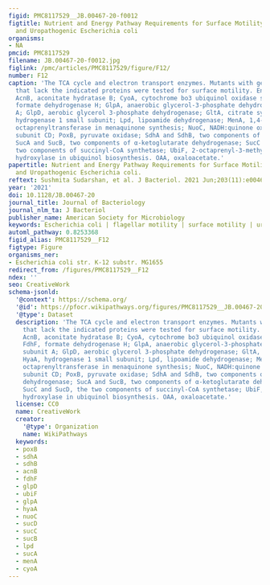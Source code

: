 ```yaml
---
figid: PMC8117529__JB.00467-20-f0012
figtitle: Nutrient and Energy Pathway Requirements for Surface Motility of Nonpathogenic
  and Uropathogenic Escherichia coli
organisms:
- NA
pmcid: PMC8117529
filename: JB.00467-20-f0012.jpg
figlink: /pmc/articles/PMC8117529/figure/F12/
number: F12
caption: 'The TCA cycle and electron transport enzymes. Mutants with gene deletions
  that lack the indicated proteins were tested for surface motility. Enzyme abbreviations:
  AcnB, aconitate hydratase B; CyoA, cytochrome bo3 ubiquinol oxidase subunit 2; FdhF,
  formate dehydrogenase H; GlpA, anaerobic glycerol-3-phosphate dehydrogenase subunit
  A; GlpD, aerobic glycerol 3-phosphate dehydrogenase; GltA, citrate synthase; HyaA,
  hydrogenase 1 small subunit; Lpd, lipoamide dehydrogenase; MenA, 1,4-dihydroxy-2-naphthoate
  octaprenyltransferase in menaquinone synthesis; NuoC, NADH:quinone oxidoreductase
  subunit CD; PoxB, pyruvate oxidase; SdhA and SdhB, two components of succinate dehydrogenase;
  SucA and SucB, two components of α-ketoglutarate dehydrogenase; SucC and SucD, the
  two components of succinyl-CoA synthetase; UbiF, 2-octaprenyl-3-methyl-6-methoxy-1,4-benzoquinol
  hydroxylase in ubiquinol biosynthesis. OAA, oxaloacetate.'
papertitle: Nutrient and Energy Pathway Requirements for Surface Motility of Nonpathogenic
  and Uropathogenic Escherichia coli.
reftext: Sushmita Sudarshan, et al. J Bacteriol. 2021 Jun;203(11):e00467-20.
year: '2021'
doi: 10.1128/JB.00467-20
journal_title: Journal of Bacteriology
journal_nlm_ta: J Bacteriol
publisher_name: American Society for Microbiology
keywords: Escherichia coli | flagellar motility | surface motility | uropathogen
automl_pathway: 0.8253368
figid_alias: PMC8117529__F12
figtype: Figure
organisms_ner:
- Escherichia coli str. K-12 substr. MG1655
redirect_from: /figures/PMC8117529__F12
ndex: ''
seo: CreativeWork
schema-jsonld:
  '@context': https://schema.org/
  '@id': https://pfocr.wikipathways.org/figures/PMC8117529__JB.00467-20-f0012.html
  '@type': Dataset
  description: 'The TCA cycle and electron transport enzymes. Mutants with gene deletions
    that lack the indicated proteins were tested for surface motility. Enzyme abbreviations:
    AcnB, aconitate hydratase B; CyoA, cytochrome bo3 ubiquinol oxidase subunit 2;
    FdhF, formate dehydrogenase H; GlpA, anaerobic glycerol-3-phosphate dehydrogenase
    subunit A; GlpD, aerobic glycerol 3-phosphate dehydrogenase; GltA, citrate synthase;
    HyaA, hydrogenase 1 small subunit; Lpd, lipoamide dehydrogenase; MenA, 1,4-dihydroxy-2-naphthoate
    octaprenyltransferase in menaquinone synthesis; NuoC, NADH:quinone oxidoreductase
    subunit CD; PoxB, pyruvate oxidase; SdhA and SdhB, two components of succinate
    dehydrogenase; SucA and SucB, two components of α-ketoglutarate dehydrogenase;
    SucC and SucD, the two components of succinyl-CoA synthetase; UbiF, 2-octaprenyl-3-methyl-6-methoxy-1,4-benzoquinol
    hydroxylase in ubiquinol biosynthesis. OAA, oxaloacetate.'
  license: CC0
  name: CreativeWork
  creator:
    '@type': Organization
    name: WikiPathways
  keywords:
  - poxB
  - sdhA
  - sdhB
  - acnB
  - fdhF
  - glpD
  - ubiF
  - glpA
  - hyaA
  - nuoC
  - sucD
  - sucC
  - sucB
  - lpd
  - sucA
  - menA
  - cyoA
---
```


